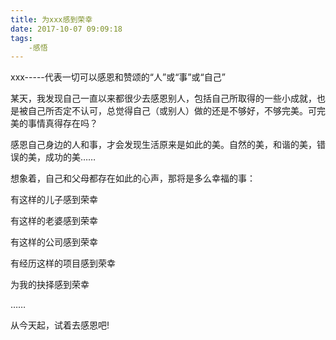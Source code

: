 ```yaml
---
title: 为xxx感到荣幸
date: 2017-10-07 09:09:18
tags: 
    -感悟
---
```


xxx-----代表一切可以感恩和赞颂的“人”或“事”或“自己”

某天，我发现自己一直以来都很少去感恩别人，包括自己所取得的一些小成就，也是被自己所否定不认可，总觉得自己（或别人）做的还是不够好，不够完美。可完美的事情真得存在吗？

感恩自己身边的人和事，才会发现生活原来是如此的美。自然的美，和谐的美，错误的美，成功的美……

想象着，自己和父母都存在如此的心声，那将是多么幸福的事：

有这样的儿子感到荣幸

有这样的老婆感到荣幸

有这样的公司感到荣幸

有经历这样的项目感到荣幸

为我的抉择感到荣幸

……


从今天起，试着去感恩吧!
